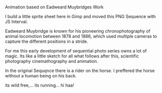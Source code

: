 Animation based on Eadweard Muybridges Work

I build a little sprite sheet here in Gimp and moved this PNG Sequence with JS Interval.


Eadweard Muybridge is known for his pioneering chronophotography of animal locomotion 
between 1878 and 1886, which used multiple cameras to capture the different positions in a stride.


For me this early development of sequential photo series owns a lot of magic.
Its like a little sketch for all what follows after this, 
scientific photography cinemathography and animation.


In the original Sequqnce there is a rider on the horse.
I preffered the horse without a human being on his back.

its wild free,... its running... hi haa!
